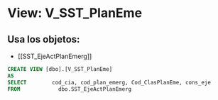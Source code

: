 # View: V_SST_PlanEme

## Usa los objetos:
- [[SST_EjeActPlanEmerg]]

```sql
CREATE VIEW [dbo].[V_SST_PlanEme]
AS
SELECT        cod_cia, cod_plan_emerg, Cod_ClasPlanEme, cons_eje
FROM            dbo.SST_EjeActPlanEmerg

```
